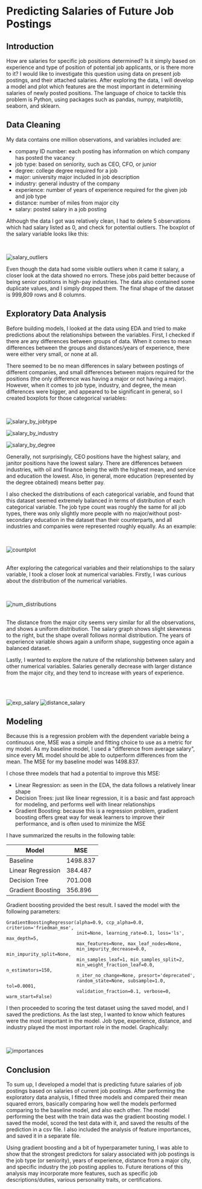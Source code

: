 # Predicting Salaries of Future Job Postings

## Introduction
How are salaries for specific job positions determined? Is it simply based on experience and type of position of potential job applicants, or is there more to it? I would like to investigate this question using data on present job postings, and their attached salaries. After exploring the data, I will develop a model and plot which features are the most important in determining salaries of newly posted positions. The language of choice to tackle this problem is Python, using packages such as pandas, numpy, matplotlib, seaborn, and sklearn.

## Data Cleaning
My data contains one million observations, and variables included are:
- company ID number: each posting has information on which company has posted the vacancy
- job type: based on seniority, such as CEO, CFO, or junior
- degree: college degree required for a job
- major: university major included in job description
- industry: general industry of the company
- experience: number of years of experience required for the given job and job type
- distance: number of miles from major city
- salary: posted salary in a job posting

Although the data I got was relatively clean, I had to delete 5 observations which had salary listed as 0, and check for potential outliers. The boxplot of the salary variable looks like this:

<br /> 

![salary_outliers](https://github.com/lukasbarbuscak/Salary-Prediction/blob/master/images/salary_outliers.PNG)

Even though the data had some visible outliers when it came it salary, a closer look at the data showed no errors. These jobs paid better because of being senior positions in high-pay industries. The data also contained some duplicate values, and I simply dropped them. The final shape of the dataset is 999,809 rows and 8 columns.

## Exploratory Data Analysis
Before building models, I looked at the data using EDA and tried to make predictions about the relationships between the variables. First, I checked if there are any differences between groups of data. When it comes to mean differences between the groups and distances/years of experience, there were either very small, or none at all.

There seemed to be no mean differences in salary between postings of different companies, and small differences between majors required for the positions (the only difference was having a major or not having a major). However, when it comes to job type, industry, and degree, the mean differences were bigger, and appeared to be significant in general, so I created boxplots for those categorical variables:

<br /> 

![salary_by_jobtype](https://github.com/lukasbarbuscak/Salary-Prediction/blob/master/images/salary_by_jobtype.PNG)

![salary_by_industry](https://github.com/lukasbarbuscak/Salary-Prediction/blob/master/images/salary_by_industry.PNG)

![salary_by_degree](https://github.com/lukasbarbuscak/Salary-Prediction/blob/master/images/salary_by_degree.PNG)

Generally, not surprisingly, CEO positions have the highest salary, and janitor positions have the lowest salary. There are differences between industries, with oil and finance being the with the highest mean, and service and education the lowest. Also, in general, more education (represented by the degree obtained) means better pay.

I also checked the distributions of each categorical variable, and found that this dataset seemed extremely balanced in terms of distribution of each categorical variable. The job type count was roughly the same for all job types, there was only slightly more people with no major/without post-secondary education in the dataset than their counterparts, and all industries and companies were represented roughly equally. As an example:

<br /> 

![countplot](https://github.com/lukasbarbuscak/Salary-Prediction/blob/master/images/countplot.PNG)

<br />  After exploring the categorical variables and their relationships to the salary variable, I took a closer look at numerical variables. Firstly, I was curious about the distribution of the numerical variables.

<br /> 

![num_distributions](https://github.com/lukasbarbuscak/Salary-Prediction/blob/master/images/num_distributions.PNG)

<br /> The distance from the major city seems very similar for all the observations, and shows a uniform distribution. The salary graph shows slight skewness to the right, but the shape overall follows normal distribution. The years of experience variable shows again a uniform shape, suggesting once again a balanced dataset.

Lastly, I wanted to explore the nature of the relationship between salary and other numerical variables. Salaries generally decrease with larger distance from the major city, and they tend to increase with years of experience.

<br /> 
<br /> 

![exp_salary](https://github.com/lukasbarbuscak/Salary-Prediction/blob/master/images/exp_salary.PNG) 
![distance_salary](https://github.com/lukasbarbuscak/Salary-Prediction/blob/master/images/distance_salary.PNG)

## Modeling

Because this is a regression problem with the dependent variable being a continuous one, MSE was a simple and fitting choice to use as a metric for my model. As my baseline model, I used a "difference from average salary", since every ML model should be able to outperform differences from the mean. The MSE for my baseline model was 1498.837. 

I chose three models that had a potential to improve this MSE:
- Linear Regression: as seen in the EDA, the data follows a relatively linear shape
- Decision Trees: just like linear regression, it is a basic and fast approach for modeling, and performs well with linear relationships
- Gradient Boosting: because this is a regression problem, gradient boosting offers great way for weak learners to improve their performance, and is often used to minimize the MSE

I have summarized the results in the following table:

| Model  | MSE |
| ------------- | ------------- |
| Baseline  | 1498.837  |
| Linear Regression  | 384.487  |
| Decision Tree  | 701.008  |
| Gradient Boosting  | 356.896  |

Gradient boosting provided the best result. I saved the model with the following parameters: 

```
GradientBoostingRegressor(alpha=0.9, ccp_alpha=0.0, criterion='friedman_mse',
                          init=None, learning_rate=0.1, loss='ls', max_depth=5,
                          max_features=None, max_leaf_nodes=None,
                          min_impurity_decrease=0.0, min_impurity_split=None,
                          min_samples_leaf=1, min_samples_split=2,
                          min_weight_fraction_leaf=0.0, n_estimators=150,
                          n_iter_no_change=None, presort='deprecated',
                          random_state=None, subsample=1.0, tol=0.0001,
                          validation_fraction=0.1, verbose=0, warm_start=False)
```
I then proceeded to scoring the test dataset using the saved model, and I saved the predictions. As the last step, I wanted to know which features were the most important in the model. Job type, experience, distance, and industry played the most important role in the model. Graphically:

<br /> 

![importances](https://github.com/lukasbarbuscak/Salary-Prediction/blob/master/images/importances.PNG)

## Conclusion
To sum up, I developed a model that is predicting future salaries of job postings based on salaries of current job postings. After performing the exploratory data analysis, I fitted three models and compared their mean squared errors, basically comparing how well the models performed comparing to the baseline model, and also each other. The model performing the best with the train data was the gradient boosting model. I saved the model, scored the test data with it, and saved the results of the prediction in a csv file. I also included the analysis of feature importances, and saved it in a separate file.

Using gradient boosting and a bit of hyperparameter tuning, I was able to show that the strongest predictors for salary associated with job postings is the job type (or seniority), years of experience, distance from a major city, and specific industry the job posting applies to. Future iterations of this analysis may incorporate more features, such as specific job descriptions/duties, various personality traits, or certifications.
